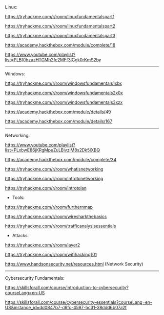 Linux:


https://tryhackme.com/r/room/linuxfundamentalspart1

https://tryhackme.com/r/room/linuxfundamentalspart2

https://tryhackme.com/r/room/linuxfundamentalspart3

https://academy.hackthebox.com/module/complete/18

https://www.youtube.com/playlist?list=PLBf0hzazHTGMh2fe2MFf3lCgk0rKmS2by

----------------------------------------------------------------------------------------------

Windows:


https://tryhackme.com/r/room/windowsfundamentals1xbx

https://tryhackme.com/r/room/windowsfundamentals2x0x

https://tryhackme.com/r/room/windowsfundamentals3xzx

https://academy.hackthebox.com/module/details/49

https://academy.hackthebox.com/module/details/167

----------------------------------------------------------------------------------------------

Networking:


https://www.youtube.com/playlist?list=PLxbwE86jKRgMpuZuLBivzlM8s2Dk5lXBQ

https://academy.hackthebox.com/module/complete/34

https://tryhackme.com/r/room/whatisnetworking

https://tryhackme.com/r/room/introtonetworking

https://tryhackme.com/r/room/introtolan

- Tools:

https://tryhackme.com/r/room/furthernmap

https://tryhackme.com/r/room/wiresharkthebasics

https://tryhackme.com/r/room/trafficanalysisessentials


- Attacks:

https://tryhackme.com/r/room/layer2

https://tryhackme.com/r/room/wifihacking101

https://www.handsonsecurity.net/resources.html (Network Security)

----------------------------------------------------------------------------------------------

Cybersecurity Fundamentals:


https://skillsforall.com/course/introduction-to-cybersecurity?courseLang=en-US

https://skillsforall.com/course/cybersecurity-essentials?courseLang=en-US&instance_id=dd0847b7-d6fc-4597-bc31-38ddd6b07a2f
